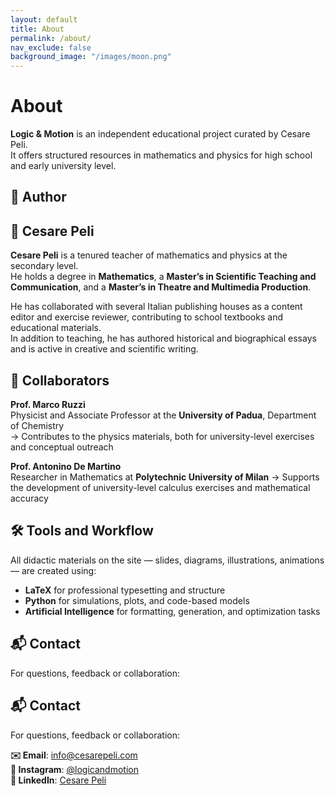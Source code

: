 ```yaml
---
layout: default
title: About
permalink: /about/
nav_exclude: false
background_image: "/images/moon.png"
---
```


<!-- Google tag (gtag.js) -->
<script async src="https://www.googletagmanager.com/gtag/js?id=G-3P4GLVFYWW"></script>
<script>
  window.dataLayer = window.dataLayer || [];
  function gtag(){dataLayer.push(arguments);}
  gtag('js', new Date());
  gtag('config', 'G-3P4GLVFYWW');
</script>

# About

<div class="content-box">

**Logic & Motion** is an independent educational project curated by Cesare Peli.  
It offers structured resources in mathematics and physics for high school and early university level.



## 👤 Author

## 👤 Cesare Peli

**Cesare Peli** is a tenured teacher of mathematics and physics at the secondary level.  
He holds a degree in **Mathematics**, a **Master’s in Scientific Teaching and Communication**, and a **Master’s in Theatre and Multimedia Production**.

He has collaborated with several Italian publishing houses as a content editor and exercise reviewer, contributing to school textbooks and educational materials.  
In addition to teaching, he has authored historical and biographical essays and is active in creative and scientific writing.



</div>

<div class="content-box">

## 👥 Collaborators

**Prof. Marco Ruzzi**  
Physicist and Associate Professor at the **University of Padua**, Department of Chemistry  
→ Contributes to the physics materials, both for university-level exercises and conceptual outreach

**Prof. Antonino De Martino**  
Researcher in Mathematics at **Polytechnic University of Milan**
→ Supports the development of university-level calculus exercises and mathematical accuracy

</div>

<div class="content-box">

## 🛠️ Tools and Workflow

All didactic materials on the site — slides, diagrams, illustrations, animations — are created using:

- **LaTeX** for professional typesetting and structure  
- **Python** for simulations, plots, and code-based models  
- **Artificial Intelligence** for formatting, generation, and optimization tasks

</div>

<div class="content-box">

## 📬 Contact

For questions, feedback or collaboration:

## 📬 Contact


For questions, feedback or collaboration:

**✉️ Email**: info@cesarepeli.com  
**📸 Instagram**: [@logicandmotion](https://www.instagram.com/logicandmotion/)  
**💼 LinkedIn**: [Cesare Peli](https://www.linkedin.com/in/cesare-peli-b32a411a/)


</div>
